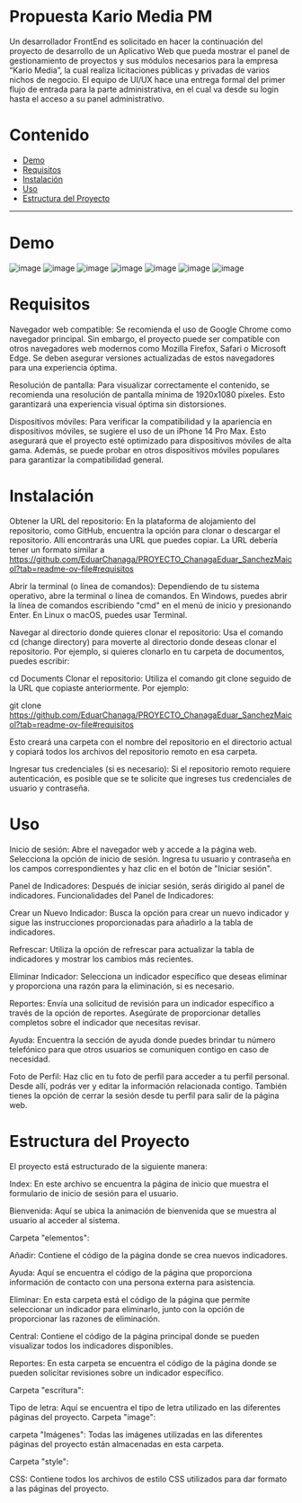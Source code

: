 
<h1>Propuesta Kario Media PM</h1>


Un desarrollador FrontEnd es solicitado en hacer la continuación del proyecto de desarrollo de un Aplicativo Web que pueda mostrar el panel de gestionamiento de proyectos y sus módulos necesarios para la empresa “Kario Media”, la cual realiza licitaciones públicas y privadas de varios nichos de negocio. El equipo de UI/UX hace una entrega formal del primer flujo de entrada para la parte administrativa, en el cual va desde su login hasta el acceso a su panel administrativo.

# Contenido

- [Demo](#demo)
- [Requisitos](#requisitos)
- [Instalación](#instalación)
- [Uso](#uso)
- [Estructura del Proyecto](#estructura-del-proyecto)


---

# Demo
![image](https://github.com/EduarChanaga/PROYECTO_ChanagaEduar_SanchezMaicol/assets/156428456/891a2e23-c0dd-4087-b317-3ba16274479b)
![image](https://github.com/EduarChanaga/PROYECTO_ChanagaEduar_SanchezMaicol/assets/156428456/af7ff027-0429-450c-817b-4cd579fe0878)
![image](https://github.com/EduarChanaga/PROYECTO_ChanagaEduar_SanchezMaicol/assets/156428456/36848078-bb7d-4dcb-b2bc-3b66adaea142)
![image](https://github.com/EduarChanaga/PROYECTO_ChanagaEduar_SanchezMaicol/assets/156428456/8b1e94ea-3572-4833-8f2f-c79bb4f2442f)
![image](https://github.com/EduarChanaga/PROYECTO_ChanagaEduar_SanchezMaicol/assets/156428456/32b2e010-8aad-4e17-93d9-a16fa8d1ec34)
![image](https://github.com/EduarChanaga/PROYECTO_ChanagaEduar_SanchezMaicol/assets/156428456/f5e06dc8-7f71-4df6-9c8a-aa7d6eafc832)
![image](https://github.com/EduarChanaga/PROYECTO_ChanagaEduar_SanchezMaicol/assets/156428456/4c3ddd74-9afc-4fe6-aaed-b672911f3eb6)




# Requisitos
Navegador web compatible: Se recomienda el uso de Google Chrome como navegador principal. Sin embargo, el proyecto puede ser compatible con otros navegadores web modernos como Mozilla Firefox, Safari o Microsoft Edge. Se deben asegurar versiones actualizadas de estos navegadores para una experiencia óptima.

Resolución de pantalla: Para visualizar correctamente el contenido, se recomienda una resolución de pantalla mínima de 1920x1080 píxeles. Esto garantizará una experiencia visual óptima sin distorsiones.

Dispositivos móviles: Para verificar la compatibilidad y la apariencia en dispositivos móviles, se sugiere el uso de un iPhone 14 Pro Max. Esto asegurará que el proyecto esté optimizado para dispositivos móviles de alta gama. Además, se puede probar en otros dispositivos móviles populares para garantizar la compatibilidad general.

# Instalación
Obtener la URL del repositorio: En la plataforma de alojamiento del repositorio, como GitHub, encuentra la opción para clonar o descargar el repositorio. Allí encontrarás una URL que puedes copiar. La URL debería tener un formato similar a https://github.com/EduarChanaga/PROYECTO_ChanagaEduar_SanchezMaicol?tab=readme-ov-file#requisitos

Abrir la terminal (o línea de comandos): Dependiendo de tu sistema operativo, abre la terminal o línea de comandos. En Windows, puedes abrir la línea de comandos escribiendo "cmd" en el menú de inicio y presionando Enter. En Linux o macOS, puedes usar Terminal.

Navegar al directorio donde quieres clonar el repositorio: Usa el comando cd (change directory) para moverte al directorio donde deseas clonar el repositorio. Por ejemplo, si quieres clonarlo en tu carpeta de documentos, puedes escribir:


cd Documents
Clonar el repositorio: Utiliza el comando git clone seguido de la URL que copiaste anteriormente. Por ejemplo:


git clone https://github.com/EduarChanaga/PROYECTO_ChanagaEduar_SanchezMaicol?tab=readme-ov-file#requisitos

Esto creará una carpeta con el nombre del repositorio en el directorio actual y copiará todos los archivos del repositorio remoto en esa carpeta.

Ingresar tus credenciales (si es necesario): Si el repositorio remoto requiere autenticación, es posible que se te solicite que ingreses tus credenciales de usuario y contraseña.

# Uso
Inicio de sesión:
Abre el navegador web y accede a la página web.
Selecciona la opción de inicio de sesión.
Ingresa tu usuario y contraseña en los campos correspondientes y haz clic en el botón de "Iniciar sesión".

Panel de Indicadores:
Después de iniciar sesión, serás dirigido al panel de indicadores.
Funcionalidades del Panel de Indicadores:


Crear un Nuevo Indicador:
Busca la opción para crear un nuevo indicador y sigue las instrucciones proporcionadas para añadirlo a la tabla de indicadores.

Refrescar:
Utiliza la opción de refrescar para actualizar la tabla de indicadores y mostrar los cambios más recientes.

Eliminar Indicador:
Selecciona un indicador específico que deseas eliminar y proporciona una razón para la eliminación, si es necesario.

Reportes:
Envía una solicitud de revisión para un indicador específico a través de la opción de reportes. Asegúrate de proporcionar detalles completos sobre el indicador que necesitas revisar.

Ayuda:
Encuentra la sección de ayuda donde puedes brindar tu número telefónico para que otros usuarios se comuniquen contigo en caso de necesidad.

Foto de Perfil:
Haz clic en tu foto de perfil para acceder a tu perfil personal.
Desde allí, podrás ver y editar la información relacionada contigo.
También tienes la opción de cerrar la sesión desde tu perfil para salir de la página web.

# Estructura del Proyecto
El proyecto está estructurado de la siguiente manera:

Index: En este archivo se encuentra la página de inicio que muestra el formulario de inicio de sesión para el usuario.

Bienvenida: Aquí se ubica la animación de bienvenida que se muestra al usuario al acceder al sistema.

Carpeta "elementos":

Añadir: Contiene el código de la página donde se crea nuevos indicadores.

Ayuda: Aquí se encuentra el código de la página que proporciona información de contacto con una persona externa para asistencia.

Eliminar: En esta carpeta está el código de la página que permite seleccionar un indicador para eliminarlo, junto con la opción de proporcionar las razones de eliminación.

Central: Contiene el código de la página principal donde se pueden visualizar todos los indicadores disponibles.

Reportes: En esta carpeta se encuentra el código de la página donde se pueden solicitar revisiones sobre un indicador específico.


Carpeta "escritura":

Tipo de letra: Aquí se encuentra el tipo de letra utilizado en las diferentes páginas del proyecto.
Carpeta "image":

carpeta "Imágenes": Todas las imágenes utilizadas en las diferentes páginas del proyecto están almacenadas en esta carpeta.

Carpeta "style":

CSS: Contiene todos los archivos de estilo CSS utilizados para dar formato a las páginas del proyecto.

